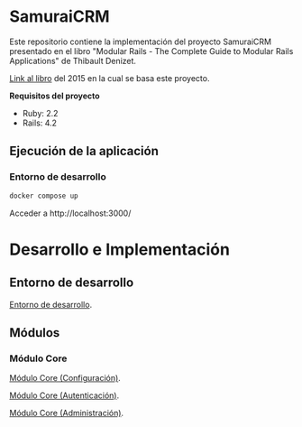 # SamuraiCRM
Este repositorio contiene la implementación del proyecto SamuraiCRM presentado en el libro
"Modular Rails - The Complete Guide to Modular Rails Applications" de Thibault Denizet.

[Link al libro](https://www.pdfdrive.com/modular-rails-e196788894.html) del 2015 en la cual se basa este proyecto.

**Requisitos del proyecto**
- Ruby: 2.2
- Rails: 4.2

## Ejecución de la aplicación
### Entorno de desarrollo
```sh
docker compose up
```

Acceder a http://localhost:3000/

# Desarrollo e Implementación
## Entorno de desarrollo
[Entorno de desarrollo](docs/1_development_environment.md).

## Módulos
### Módulo Core
[Módulo Core (Configuración)](docs/2_core_module_setup.md).

[Módulo Core (Autenticación)](docs/3_core_module_auth.md).

[Módulo Core (Administración)](docs/4_core_module_admin.md).

